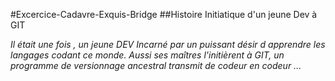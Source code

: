 #Excercice-Cadavre-Exquis-Bridge
##Histoire Initiatique d'un jeune Dev à GIT

*Il était une fois , un jeune DEV
Incarné par un puissant désir d apprendre les langages codant ce monde. Aussi ses maîtres l'initièrent à GIT, un programme de versionnage ancestral transmit de codeur en codeur ...*
